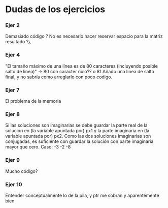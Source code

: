 # Dudas de los ejercicios

### Ejer 2
Demasiado código ?
No es necesario hacer reservar espacio para la matriz resultado ?¿

### Ejer 4
"El tamaño máximo de una línea es de 80 caracteres (incluyendo posible salto de linea)" -> 80 con caracter nulo?? o 81
Añado una linea de salto final, y no sabría como arreglarlo con poco codigo.

### Ejer 7
El problema de la memoria

### Ejer 8
Si las soluciones son imaginarias se debe guardar la parte real de la solución en (la variable apuntada por) px1 y la parte imaginaria en (la variable apuntada por) px2. Como las dos soluciones imaginarias son conjugadas, es suficiente con guardar la solución con parte imaginaria mayor que cero.
Caso: -3 -2 -8

### Ejer 9
Mucho código?

### Ejer 10 
Entender conceptualmente lo de la pila, y ptr me sobran y aparentemente bien
